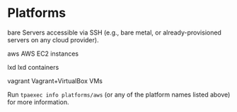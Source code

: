 Platforms
=========

bare
  Servers accessible via SSH (e.g., bare metal, or already-provisioned
  servers on any cloud provider).

aws
  AWS EC2 instances

lxd
  lxd containers

vagrant
  Vagrant+VirtualBox VMs

Run ``tpaexec info platforms/aws`` (or any of the platform names listed
above) for more information.
